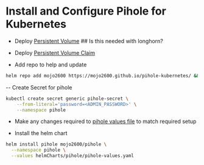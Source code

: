 # Install and Configure Pihole for Kubernetes

- Deploy [Persistent Volume](../helmCharts/pihole/pihole-persistentvolume.yaml) ## Is this needed with longhorn?
- Deploy [Persistent Volume Claim](../helmCharts/pihole/pihole-persistentvolumeclaim.yaml)

- Add repo to help and update

```bash
helm repo add mojo2600 https://mojo2600.github.io/pihole-kubernetes/ && helm repo update
```

-- Create Secret for pihole

```bash
kubectl create secret generic pihole-secret \
    --from-literal='password=<ADMIN_PASSWORD>' \
    --namespace pihole
```

- Make any changes required to [pihole values file](../helmCharts/pihole/pihole-values.yaml) to match required setup

- Install the helm chart
```bash
helm install pihole mojo2600/pihole \
  --namespace pihole \
  --values helmCharts/pihole/pihole-values.yaml
```